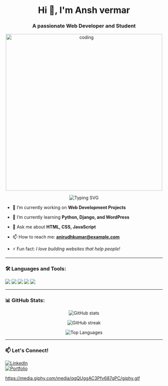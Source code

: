 <h1 align="center">Hi 👋, I'm Ansh vermar</h1>
<h3 align="center">A passionate Web Developer and Student</h3>

<p align="center">
  <img src="https://media.giphy.com/media/qgQUggAC3Pfv687qPC/giphy.gif" alt="coding" width="500"/>
</p>

<p align="center">
  <img src="https://readme-typing-svg.herokuapp.com?font=Fira+Code&pause=1000&center=true&vCenter=true&width=435&lines=Self-taught+Developer;Learning+HTML,+CSS,+JavaScript;Building+with+Python+and+Django;Open+to+Internships+%26+Projects" alt="Typing SVG" />
</p>

- 🔭 I’m currently working on **Web Development Projects**

- 🌱 I’m currently learning **Python, Django, and WordPress**

- 💬 Ask me about **HTML, CSS, JavaScript**

- 📫 How to reach me: **anirudhkumar@example.com**

- ⚡ Fun fact: *I love building websites that help people!*

---

### 🛠️ Languages and Tools:
<p>
  <img src="https://img.shields.io/badge/html5-%23E34F26.svg?&style=for-the-badge&logo=html5&logoColor=white"/>
  <img src="https://img.shields.io/badge/css3-%231572B6.svg?&style=for-the-badge&logo=css3&logoColor=white"/>
  <img src="https://img.shields.io/badge/javascript-%23F7DF1E.svg?&style=for-the-badge&logo=javascript&logoColor=black"/>
  <img src="https://img.shields.io/badge/python-%2314354C.svg?&style=for-the-badge&logo=python&logoColor=white"/>
  <img src="https://img.shields.io/badge/wordpress-%231E8CBE.svg?&style=for-the-badge&logo=wordpress&logoColor=white"/>
</p>

---

### 📊 GitHub Stats:
<p align="center">
  <img src="https://github-readme-stats.vercel.app/api?username=anirudhkumar&show_icons=true&theme=tokyonight" alt="GitHub stats"/>
</p>

<p align="center">
  <img src="https://github-readme-streak-stats.herokuapp.com/?user=anirudhkumar&theme=tokyonight" alt="GitHub streak"/>
</p>

<p align="center">
  <img src="https://github-readme-stats.vercel.app/api/top-langs/?username=anirudhkumar&layout=compact&theme=tokyonight" alt="Top Languages"/>
</p>

---

### 📫 Let's Connect!
[![LinkedIn](https://img.shields.io/badge/linkedin-%230077B5.svg?&style=for-the-badge&logo=linkedin&logoColor=white)](https://linkedin.com/in/yourprofile)  
[![Portfolio](https://img.shields.io/badge/Portfolio-%23FF6F61.svg?&style=for-the-badge&logo=firefox&logoColor=white)](https://your-portfolio-link.com)

https://media.giphy.com/media/qgQUggAC3Pfv687qPC/giphy.gif
